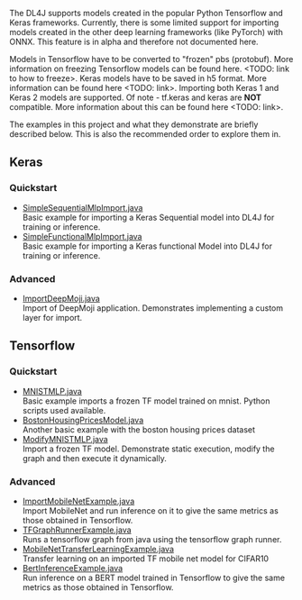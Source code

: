 The DL4J supports models created in the popular Python Tensorflow and Keras frameworks. Currently, there is some limited support for importing models created in the other deep learning frameworks (like PyTorch) with ONNX. This feature is in alpha and therefore not documented here.  

Models in Tensorflow have to be converted to "frozen" pbs (protobuf). More information on freezing Tensorflow models can be found here. <TODO: link to how to freeze>. Keras models have to be saved in h5 format. More information can be found here <TODO: link>. Importing both Keras 1 and Keras 2 models are supported. Of note - tf.keras and keras are **NOT** compatible. More information about this can be found here <TODO: link>.

The examples in this project and what they demonstrate are briefly described below. This is also the recommended order to explore them in.


## Keras  

### Quickstart  
* [SimpleSequentialMlpImport.java](./src/main/java/org/deeplearning4j/modelimportexamples/keras/quickstart/SimpleSequentialMlpImport.java)  
Basic example for importing a Keras Sequential model into DL4J for training or inference.
* [SimpleFunctionalMlpImport.java](./src/main/java/org/deeplearning4j/modelimportexamples/keras/quickstart/SimpleFunctionalMlpImport.java)  
Basic example for importing a Keras functional Model into DL4J for training or inference.

### Advanced  
* [ImportDeepMoji.java](./src/main/java/org/deeplearning4j/modelimportexamples/keras/advanced/deepmoji/ImportDeepMoji.java)  
Import of DeepMoji application. Demonstrates implementing a custom layer for import.


## Tensorflow  

### Quickstart  
* [MNISTMLP.java](./src/main/java/org/deeplearning4j/modelimportexamples/tf/quickstart/MNISTMLP.java)  
Basic example imports a frozen TF model trained on mnist. Python scripts used available.
* [BostonHousingPricesModel.java](./src/main/java/org/deeplearning4j/modelimportexamples/tf/quickstart/BostonHousingPricesModel.java)  
Another basic example with the boston housing prices dataset
* [ModifyMNISTMLP.java](./src/main/java/org/deeplearning4j/modelimportexamples/tf/quickstart/ModifyMNISTMLP.java)  
Import a frozen TF model. Demonstrate static execution, modify the graph and then execute it dynamically.

### Advanced  
* [ImportMobileNetExample.java](./src/main/java/org/deeplearning4j/modelimportexamples/tf/advanced/mobilenet/ImportMobileNetExample.java)  
Import MobileNet and run inference on it to give the same metrics as those obtained in Tensorflow.
* [TFGraphRunnerExample.java](./src/main/java/org/deeplearning4j/modelimportexamples/tf/advanced/tfgraphrunnerinjava/TFGraphRunnerExample.java)  
Runs a tensorflow graph from java using the tensorflow graph runner.
* [MobileNetTransferLearningExample.java](./src/main/java/org/deeplearning4j/modelimportexamples/tf/advanced/mobilenet/MobileNetTransferLearningExample.java)  
Transfer learning on an imported TF mobile net model for CIFAR10
* [BertInferenceExample.java](./src/main/java/org/deeplearning4j/modelimportexamples/tf/advanced/bert/BertInferenceExample.java)  
Run inference on a BERT model trained in Tensorflow to give the same metrics as those obtained in Tensorflow.

